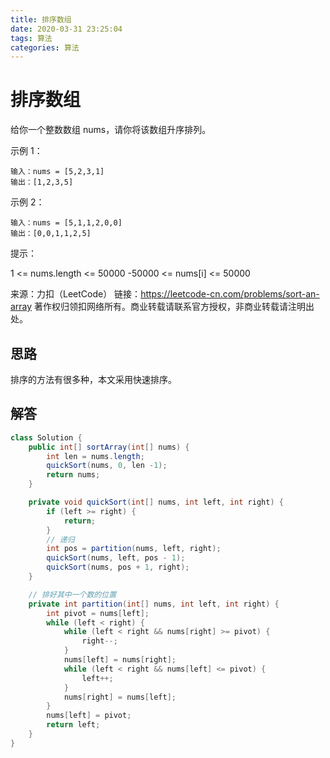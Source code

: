 ```yaml
---
title: 排序数组
date: 2020-03-31 23:25:04
tags: 算法
categories: 算法
---
```


# 排序数组

给你一个整数数组 nums，请你将该数组升序排列。

示例 1：

```
输入：nums = [5,2,3,1]
输出：[1,2,3,5]
```

示例 2：

```
输入：nums = [5,1,1,2,0,0]
输出：[0,0,1,1,2,5]
```

提示：

1 <= nums.length <= 50000
-50000 <= nums[i] <= 50000

来源：力扣（LeetCode）
链接：https://leetcode-cn.com/problems/sort-an-array
著作权归领扣网络所有。商业转载请联系官方授权，非商业转载请注明出处。

## 思路

排序的方法有很多种，本文采用快速排序。

## 解答

```java
class Solution {
    public int[] sortArray(int[] nums) {
        int len = nums.length;
        quickSort(nums, 0, len -1);
        return nums;
    }

    private void quickSort(int[] nums, int left, int right) {
        if (left >= right) {
            return;
        }
        // 递归
        int pos = partition(nums, left, right);
        quickSort(nums, left, pos - 1);
        quickSort(nums, pos + 1, right);
    }

    // 排好其中一个数的位置
    private int partition(int[] nums, int left, int right) {
        int pivot = nums[left];
        while (left < right) {
            while (left < right && nums[right] >= pivot) {
                right--;
            }
            nums[left] = nums[right];
            while (left < right && nums[left] <= pivot) {
                left++;
            }
            nums[right] = nums[left];
        }
        nums[left] = pivot;
        return left;
    }
}
```
